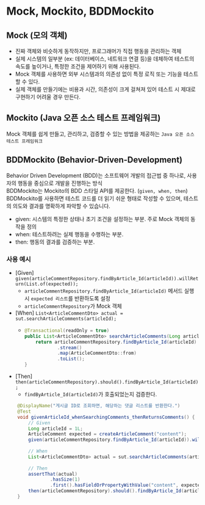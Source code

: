# Mock, Mockito, BDDMockito

## Mock (모의 객체)
* 진짜 객체와 비슷하게 동작하지만, 프로그래머가 직접 행동을 관리하는 객체
* 실제 시스템의 일부분 (ex: 데이터베이스, 네트워크 연결 등)을 데체하여 테스트의 속도를 높이거나, 특정한 조건을 제어하기 위해 사용된다.
* Mock 객체를 사용하면 외부 시스템과의 의존성 없이 특정 로직 또는 기능을 테스트할 수 있다.
* 실제 객체를 만들기에는 비용과 시간, 의존성이 크게 걸쳐져 있어 테스트 시 제대로 구현하기 어려울 경우 만든다.

## Mockito (Java 오픈 소스 테스트 프레임워크)
Mock 객체를 쉽게 만들고, 관리하고, 검증할 수 있는 방법을 제공하는 `Java 오픈 소스 테스트 프레임워크`

## BDDMockito (Behavior-Driven-Development)
Behavior Driven Development (BDD)는 소프트웨어 개발의 접근법 중 하나로, 사용자의 행동을 중심으로 개발을 진행하는 방식  
BDDMockito는 Mockito의 BDD 스타일 API를 제공한다. (`given, when, then`)  
BDDMockito를 사용하면 테스트 코드를 더 읽기 쉬운 형태로 작성할 수 있으며, 테스트의 의도와 결과를 명확하게 파악할 수 있습니다.
* given: 시스템의 특정한 상태나 초기 조건을 설정하는 부분. 주로 Mock 객체의 동작을 정의
* when: 테스트하려는 실제 행동을 수행하는 부분.
* then: 행동의 결과를 검증하는 부분. 

### 사용 예시
* [Given] `given(articleCommentRepository.findByArticle_Id(articleId)).willReturn(List.of(expected));`
  *  `articleCommentRepository.findByArticle_Id(articleId)` 메서드 실행 시 `expected 리스트`를 반환하도록 설정
  * `articleCommentRepository`가 Mock 객체
* [When] `List<ArticleCommentDto> actual = sut.searchArticleComments(articleId);`
  * ```java
    @Transactional(readOnly = true)
    public List<ArticleCommentDto> searchArticleComments(Long articleId) {
        return articleCommentRepository.findByArticle_Id(articleId) // <- 여기서 given이 사용됨.
                .stream()
                .map(ArticleCommentDto::from)
                .toList();
    }
* [Then] `then(articleCommentRepository).should().findByArticle_Id(articleId);` 
  * `findByArticle_Id(articleId)`가 호출되었는지 검증한다.
```java
    @DisplayName("게시글 ID로 조회하면, 해당하는 댓글 리스트를 반환한다.")
    @Test
    void givenArticleId_whenSearchingComments_thenReturnsComments() {
        // Given
        Long articleId = 1L;
        ArticleComment expected = createArticleComment("content");
        given(articleCommentRepository.findByArticle_Id(articleId)).willReturn(List.of(expected));
            
        // When
        List<ArticleCommentDto> actual = sut.searchArticleComments(articleId);
        
        // Then
        assertThat(actual)
                .hasSize(1)
                .first().hasFieldOrPropertyWithValue("content", expected.getContent());
        then(articleCommentRepository).should().findByArticle_Id(articleId);
    }
```
